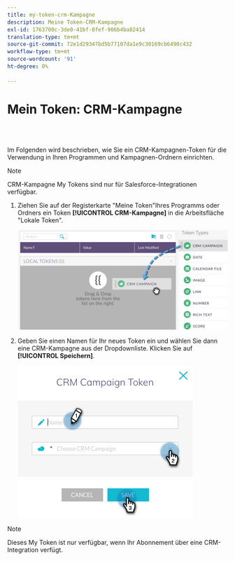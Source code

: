 ```yaml
---
title: my-token-crm-Kampagne
description: Meine Token-CRM-Kampagne
exl-id: 1763700c-3de0-41bf-8fef-906b4ba82414
translation-type: tm+mt
source-git-commit: 72e1d29347bd5b77107da1e9c30169cb6490c432
workflow-type: tm+mt
source-wordcount: '91'
ht-degree: 0%

---
```


# Mein Token: CRM-Kampagne

<br> 

Im Folgenden wird beschrieben, wie Sie ein CRM-Kampagnen-Token für die Verwendung in Ihren Programmen und Kampagnen-Ordnern einrichten.

>[!NOTE]
>
>CRM-Kampagne My Tokens sind nur für Salesforce-Integrationen verfügbar.

1. Ziehen Sie auf der Registerkarte &quot;Meine Token&quot;Ihres Programms oder Ordners ein Token **[!UICONTROL CRM-Kampagne]** in die Arbeitsfläche &quot;Lokale Token&quot;.

   ![Bild eins](/help/sky/assets/my-tokens/my-token-crm-campaign/my-token-crm-campaign-1.png)

2. Geben Sie einen Namen für Ihr neues Token ein und wählen Sie dann eine CRM-Kampagne aus der Dropdownliste. Klicken Sie auf **[!UICONTROL Speichern]**.

   ![Bild zwei](/help/sky/assets/my-tokens/my-token-crm-campaign/my-token-crm-campaign-2.png)

>[!NOTE]
>
>Dieses My Token ist nur verfügbar, wenn Ihr Abonnement über eine CRM-Integration verfügt.
